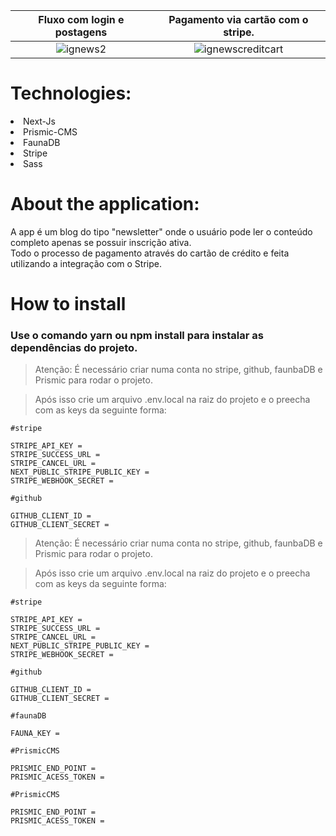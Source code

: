 |                                            Fluxo com login e postagens                                            |                                             Pagamento via cartão com o stripe.                                             |
| :---------------------------------------------------------------------------------------------------------------: | :------------------------------------------------------------------------------------------------------------------------: |
| ![ignews2](https://user-images.githubusercontent.com/55575751/146494423-6436d143-9a03-4f8f-b811-d0fa86a7299e.gif) | ![ignewscreditcart](https://user-images.githubusercontent.com/55575751/146580361-2d956c44-7926-4ef1-a66c-27a2c52d0a8a.gif) |

<h1> Technologies: </h1>

<li> Next-Js </li>
<li> Prismic-CMS </li>
<li> FaunaDB </li>
<li> Stripe </li>
<li> Sass </li>

<h1>About the application: </h1>

<p> A app é um blog do tipo "newsletter" onde o usuário pode ler o conteúdo completo apenas se possuir inscrição ativa. <br/>
Todo o processo de pagamento através do cartão de crédito e feita utilizando a integração com o Stripe. </p>

<h1> How to install </h1>

<h3> Use o comando yarn ou npm install para instalar as dependências do projeto. </h3>

> Atenção: É necessário criar numa conta no stripe, github, faunbaDB e Prismic para rodar o projeto.

> Após isso crie um arquivo .env.local na raiz do projeto e o preecha com as keys da seguinte forma:

```
#stripe

STRIPE_API_KEY =
STRIPE_SUCCESS_URL =
STRIPE_CANCEL_URL =
NEXT_PUBLIC_STRIPE_PUBLIC_KEY =
STRIPE_WEBHOOK_SECRET =
```

```
#github

GITHUB_CLIENT_ID =
GITHUB_CLIENT_SECRET =
```

> Atenção: É necessário criar numa conta no stripe, github, faunbaDB e Prismic para rodar o projeto.

> Após isso crie um arquivo .env.local na raiz do projeto e o preecha com as keys da seguinte forma:

```
#stripe

STRIPE_API_KEY =
STRIPE_SUCCESS_URL =
STRIPE_CANCEL_URL =
NEXT_PUBLIC_STRIPE_PUBLIC_KEY =
STRIPE_WEBHOOK_SECRET =
```

```
#github

GITHUB_CLIENT_ID =
GITHUB_CLIENT_SECRET =
```

```
#faunaDB

FAUNA_KEY =

```

```
#PrismicCMS

PRISMIC_END_POINT =
PRISMIC_ACESS_TOKEN =
```

```
#PrismicCMS

PRISMIC_END_POINT =
PRISMIC_ACESS_TOKEN =
```
